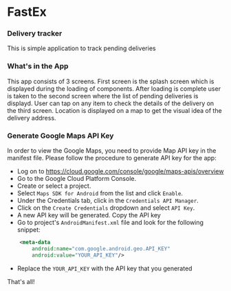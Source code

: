 # FastEx
### Delivery tracker

This is simple application to track pending deliveries

### What's in the App

This app consists of 3 screens. First screen is the splash screen which is displayed during the loading of components. After loading is complete user is taken to the second screen where the list of pending deliveries is displayd. User can tap on any item to check the details of the delivery on the third screen. Location is displayed on a map to get the visual idea of the delivery address.

### Generate Google Maps API Key

In order to view the Google Maps, you need to provide Map API key in the manifest file. Please follow the procedure to generate API key for the app:

* Log on to https://cloud.google.com/console/google/maps-apis/overview
* Go to the Google Cloud Platform Console.
* Create or select a project.
* Select `Maps SDK for Android` from the list and click `Enable`.
* Under the Credentials tab, click in the `Credentials API Manager`.
* Click on the `Create Credentials` dropdown and select `API Key`.
* A new API key will be generated. Copy the API key
* Go to project's `AndroidManifest.xml` file and look for the following snippet:
```xml
    <meta-data
        android:name="com.google.android.geo.API_KEY"
        android:value="YOUR_API_KEY"/>
```
* Replace the `YOUR_API_KEY` with the API key that you generated

That's all!
